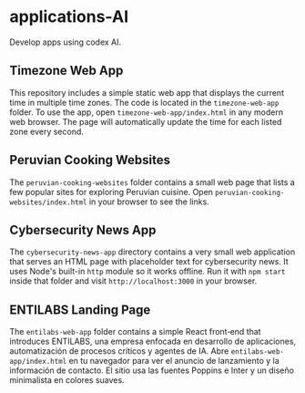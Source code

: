 # applications-AI

Develop apps using codex AI.

## Timezone Web App

This repository includes a simple static web app that displays the current time
in multiple time zones. The code is located in the `timezone-web-app` folder.
To use the app, open `timezone-web-app/index.html` in any modern web browser. The
page will automatically update the time for each listed zone every second.

## Peruvian Cooking Websites

The `peruvian-cooking-websites` folder contains a small web page that lists a
few popular sites for exploring Peruvian cuisine. Open
`peruvian-cooking-websites/index.html` in your browser to see the links.

## Cybersecurity News App

The `cybersecurity-news-app` directory contains a very small web application that serves an HTML page with placeholder text for cybersecurity news. It uses Node's built-in `http` module so it works offline. Run it with `npm start` inside that folder and visit `http://localhost:3000` in your browser.

## ENTILABS Landing Page

The `entilabs-web-app` folder contains a simple React front‑end that introduces
ENTILABS, una empresa enfocada en desarrollo de aplicaciones, automatización de
procesos críticos y agentes de IA. Abre `entilabs-web-app/index.html` en tu
navegador para ver el anuncio de lanzamiento y la información de contacto. El
sitio usa las fuentes Poppins e Inter y un diseño minimalista en colores suaves.
